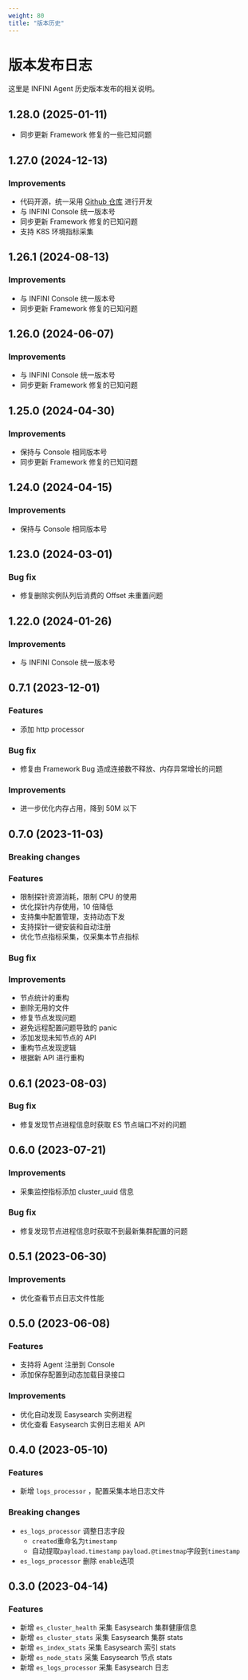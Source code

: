 ```yaml
---
weight: 80
title: "版本历史"
---
```


# 版本发布日志

这里是 INFINI Agent 历史版本发布的相关说明。

## 1.28.0 (2025-01-11)
- 同步更新 Framework 修复的一些已知问题

## 1.27.0 (2024-12-13)

### Improvements

- 代码开源，统一采用 [Github 仓库](https://github.com/infinilabs/agent) 进行开发
- 与 INFINI Console 统一版本号
- 同步更新 Framework 修复的已知问题
- 支持 K8S 环境指标采集

## 1.26.1 (2024-08-13)

### Improvements

- 与 INFINI Console 统一版本号
- 同步更新 Framework 修复的已知问题

## 1.26.0 (2024-06-07)

### Improvements

- 与 INFINI Console 统一版本号
- 同步更新 Framework 修复的已知问题

## 1.25.0 (2024-04-30)

### Improvements

- 保持与 Console 相同版本号
- 同步更新 Framework 修复的已知问题

## 1.24.0 (2024-04-15)

### Improvements

- 保持与 Console 相同版本号

## 1.23.0 (2024-03-01)

### Bug fix

- 修复删除实例队列后消费的 Offset 未重置问题

## 1.22.0 (2024-01-26)

### Improvements

- 与 INFINI Console 统一版本号

## 0.7.1 (2023-12-01)

### Features

- 添加 http processor

### Bug fix

- 修复由 Framework Bug 造成连接数不释放、内存异常增长的问题

### Improvements

- 进一步优化内存占用，降到 50M 以下

## 0.7.0 (2023-11-03)

### Breaking changes

### Features

- 限制探针资源消耗，限制 CPU 的使用
- 优化探针内存使用，10 倍降低
- 支持集中配置管理，支持动态下发
- 支持探针一键安装和自动注册
- 优化节点指标采集，仅采集本节点指标

### Bug fix

### Improvements

- 节点统计的重构
- 删除无用的文件
- 修复节点发现问题
- 避免远程配置问题导致的 panic
- 添加发现未知节点的 API
- 重构节点发现逻辑
- 根据新 API 进行重构

## 0.6.1 (2023-08-03)

### Bug fix

- 修复发现节点进程信息时获取 ES 节点端口不对的问题

## 0.6.0 (2023-07-21)

### Improvements

- 采集监控指标添加 cluster_uuid 信息

### Bug fix

- 修复发现节点进程信息时获取不到最新集群配置的问题

## 0.5.1 (2023-06-30)

### Improvements

- 优化查看节点日志文件性能

## 0.5.0 (2023-06-08)

### Features

- 支持将 Agent 注册到 Console
- 添加保存配置到动态加载目录接口

### Improvements

- 优化自动发现 Easysearch 实例进程
- 优化查看 Easysearch 实例日志相关 API

## 0.4.0 (2023-05-10)

### Features

- 新增 `logs_processor` ，配置采集本地日志文件

### Breaking changes

- `es_logs_processor` 调整日志字段
  - `created`重命名为`timestamp`
  - 自动提取`payload.timestamp` `payload.@timestmap`字段到`timestamp`
- `es_logs_processor` 删除 `enable`选项

## 0.3.0 (2023-04-14)

### Features

- 新增 `es_cluster_health` 采集 Easysearch 集群健康信息
- 新增 `es_cluster_stats` 采集 Easysearch 集群 stats
- 新增 `es_index_stats` 采集 Easysearch 索引 stats
- 新增 `es_node_stats` 采集 Easysearch 节点 stats
- 新增 `es_logs_processor` 采集 Easysearch 日志